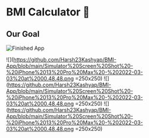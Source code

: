 
# BMI Calculator 💪

## Our Goal

![Finished App](https://github.com/londonappbrewery/Images/blob/master/bmi-calc-demo.gif)


![](https://github.com/Harsh23Kashyap/BMI-App/blob/main/Simulator%20Screen%20Shot%20-%20iPhone%2013%20Pro%20Max%20-%202022-03-03%20at%2000.48.48.png =250x250)
![](https://github.com/Harsh23Kashyap/BMI-App/blob/main/Simulator%20Screen%20Shot%20-%20iPhone%2013%20Pro%20Max%20-%202022-03-03%20at%2000.48.48.png =250x250)
![](https://github.com/Harsh23Kashyap/BMI-App/blob/main/Simulator%20Screen%20Shot%20-%20iPhone%2013%20Pro%20Max%20-%202022-03-03%20at%2000.48.48.png =250x250)
